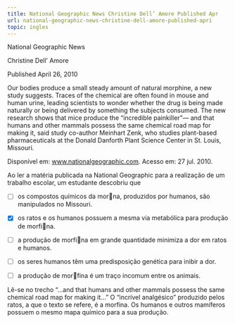 ```yaml
---
title: National Geographic News Christine Dell’ Amore Published Apr
url: national-geographic-news-christine-dell-amore-published-apri
topic: ingles
---
```



National Geographic News

Christine Dell’ Amore

Published April 26, 2010

Our bodies produce a small steady amount of natural morphine, a new study suggests. Traces of the chemical are often found in mouse and human urine, leading scientists to wonder whether the drug is being made naturally or being delivered by something the subjects consumed. The new research shows that mice produce the “incredible painkiller”— and that humans and other mammals possess the same chemical road map for making it, said study co-author Meinhart Zenk, who studies plant-based pharmaceuticals at the Donald Danforth Plant Science Center in St. Louis, Missouri.

Disponível em: www.nationalgeographic.com. Acesso em: 27 jul. 2010.

Ao ler a matéria publicada na National Geographic para a realização de um trabalho escolar, um estudante descobriu que



- [ ] os compostos químicos da morna, produzidos por humanos, são manipulados no Missouri.
- [x] os ratos e os humanos possuem a mesma via metabólica para produção de morfina.
- [ ] a produção de morfina em grande quantidade minimiza a dor em ratos e humanos.
- [ ] os seres humanos têm uma predisposição genética para inibir a dor.
- [ ] a produção de morfina é um traço incomum entre os animais.


Lê-se no trecho “...and that humans and other mammals possess the same chemical road map for making it...” O “incrível analgésico” produzido pelos ratos, a que o texto se refere, é a morfina. Os humanos e outros mamíferos possuem o mesmo mapa químico para a sua produção.
